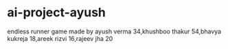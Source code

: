 # ai-project-ayush
endless runner game made by ayush verma 34,khushboo thakur 54,bhavya kukreja 18,areek rizvi 16,rajeev jha 20
